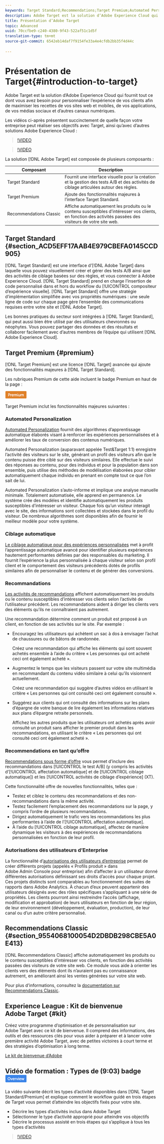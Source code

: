 ```yaml
---
keywords: Target Standard;Recommendations;Target Premium;Automated Personalization;auto-target;auto target;permissions;what is adobe target;
description: Adobe Target est la solution d’Adobe Experience Cloud qui fournit tout ce dont vous avez besoin pour personnaliser l’expérience de vos clients afin de maximiser les recettes de vos sites web et mobiles, de vos applications, de vos médias sociaux et d’autres canaux numériques.
title: Présentation d’Adobe Target
topic: Advanced
uuid: 70ccfbe9-c240-4380-9f43-522af51c1d5f
translation-type: tm+mt
source-git-commit: 6542eb14daf7f9154fe33a4e4cfdb2bb35f4d44c

---
```



# Présentation de Target{#introduction-to-target}

Adobe Target est la solution d’Adobe Experience Cloud qui fournit tout ce dont vous avez besoin pour personnaliser l’expérience de vos clients afin de maximiser les recettes de vos sites web et mobiles, de vos applications, de vos médias sociaux et d’autres canaux numériques.

Les vidéos ci-après présentent succinctement de quelle façon votre entreprise peut réaliser ses objectifs avec Target, ainsi qu’avec d’autres solutions Adobe Experience Cloud :

>[!VIDEO](https://www.youtube.com/v=O7fFTcV7toI)

>[!VIDEO](https://www.youtube.com/v=qsgXjHdtgYE)

La solution [!DNL Adobe Target] est composée de plusieurs composants :

| Composant | Description |
|--- |--- |
| Target Standard | Fournit une interface visuelle pour la création et la gestion des tests A/B et des activités de ciblage articulées autour des règles. |
| Target Premium | Ajoute des fonctionnalités majeures à l’interface Target Standard. |
| Recommendations Classic | Affiche automatiquement les produits ou le contenu susceptibles d’intéresser vos clients, en fonction des activités passées des visiteurs de votre site web. |

## Target Standard {#section_ACD5EFF17AAB4E979CBEFA0145CCD905}

[!DNL Target Standard] est une interface d’[!DNL Adobe Target] dans laquelle vous pouvez visuellement créer et gérer des tests A/B ainsi que des activités de ciblage basées sur des règles, et vous connecter à Adobe Experience Cloud. [!DNL Target Standard] prend en charge l’insertion de code personnalisé dans et hors du workflow du [!UICONTROL compositeur d’expérience visuelle]. [!DNL Target Standard] offre une stratégie d’implémentation simplifiée avec vos propriétés numériques : une seule ligne de code sur chaque page gère l’ensemble des communications requises entre votre site et [!DNL Adobe Target].

Les bonnes pratiques du secteur sont intégrées à [!DNL Target Standard], qui peut aussi bien être utilisé par des utilisateurs chevronnés ou néophytes. Vous pouvez partager des données et des résultats et collaborer facilement avec d’autres membres de l’équipe qui utilisent [!DNL Adobe Experience Cloud].

## Target Premium {#premium}

[!DNL Target Premium] est une licence [!DNL Target] avancée qui ajoute des fonctionnalités majeures à [!DNL Target Standard].

Les rubriques  Premium de cette aide incluent le badge Premium en haut de la page :

![Badge Premium](/help/assets/premium.png)

Target Premium inclut les fonctionnalités majeures suivantes :

### Automated Personalization

[Automated Personalization](../c-activities/t-automated-personalization/automated-personalization.md#task_8AAF837796D74CF893CA2F88BA1491C9) fournit des algorithmes d’apprentissage automatique élaborés visant à renforcer les expériences personnalisées et à améliorer les taux de conversion des contenus numériques.

Automated Personalization (auparavant appelée Test&amp;Target 1:1) enregistre l’activité des visiteurs sur le site, générant un profil des visiteurs afin que le contenu puisse être ciblé sur des visiteurs similaires. Elle effectue le suivi des réponses au contenu, pour des individus et pour la population dans son ensemble, puis utilise des méthodes de modélisation élaborées pour cibler automatiquement chaque individu en prenant en compte tout ce que l’on sait de lui.

Automated Personalization s’auto-informe et implique une analyse manuelle minimale. Totalement automatisée, elle apprend en permanence. Le système crée des modèles et identifie automatiquement les produits susceptibles d’intéresser un visiteur. Chaque fois qu’un visiteur interagit avec le site, des informations sont collectées et stockées dans le profil du visiteur. De nombreux algorithmes sont disponibles afin de fournir le meilleur modèle pour votre système.

### Ciblage automatique

[Le ciblage automatique pour des expériences personnalisées](../c-activities/auto-target-to-optimize.md#concept_67779E5B7F67427A97D7EA2A6FB919B3) met à profit l’apprentissage automatique avancé pour identifier plusieurs expériences hautement performantes définies par des responsables du marketing. Il fournit l’expérience la plus personnalisée à chaque visiteur selon son profil client et le comportement des visiteurs précédents dotés de profils similaires afin de personnaliser le contenu et de générer des conversions.

### Recommandations

[Les activités de recommandations](../c-recommendations/recommendations.md#concept_7556C8A4543942F2A77B13A29339C0C0) affichent automatiquement les produits ou le contenu susceptibles d’intéresser vos clients selon l’activité de l’utilisateur précédent. Les recommandations aident à diriger les clients vers des éléments qu’ils ne connaîtraient pas autrement.

Une recommandation détermine comment un produit est proposé à un client, en fonction de ses activités sur le site. Par exemple :

* Encouragez les utilisateurs qui achètent un sac à dos à envisager l’achat de chaussures ou de bâtons de randonnée.

   Créez une recommandation qui affiche les éléments qui sont souvent achetés ensemble à l’aide du critère « Les personnes qui ont acheté ceci ont également acheté ».

* Augmentez le temps que les visiteurs passent sur votre site multimédia en recommandant du contenu vidéo similaire à celui qu’ils visionnent actuellement.

   Créez une recommandation qui suggère d’autres vidéos en utilisant le critère « Les personnes qui ont consulté ceci ont également consulté ».

* Suggérez aux clients qui ont consulté des informations sur les plans d’épargne de votre banque de lire également les informations relatives aux plans d’épargne retraite personnels.

   Affichez les autres produits que les utilisateurs ont achetés après avoir consulté un produit sans afficher le premier produit dans les recommandations, en utilisant le critère « Les personnes qui ont consulté ceci ont également acheté ».

### Recommendations en tant qu’offre

[Recommendations sous forme d’offre](/help/c-recommendations/recommendations-as-an-offer.md) vous permet d’inclure des recommandations dans [!UICONTROL le test A/B] (y compris les activités d’[!UICONTROL affectation automatique] et de [!UICONTROL ciblage automatique]) et les [!UICONTROL activités de ciblage d’expérience] (XT).

Cette fonctionnalité offre de nouvelles fonctionnalités, telles que :

* Testez et ciblez le contenu des recommandations et des non-recommandations dans la même activité.
* Testez facilement l’emplacement des recommandations sur la page, y compris l’ordre de plusieurs recommandations.
* Dirigez automatiquement le trafic vers les recommandations les plus performantes à l’aide de l’[!UICONTROL affectation automatique].
* À l’aide du [!UICONTROL ciblage automatique], affectez de manière dynamique les visiteurs à des expériences de recommandations personnalisées en fonction de leur profil.

### Autorisations des utilisateurs d’Enterprise

La fonctionnalité d’[autorisations des utilisateurs d’entreprise](../administrating-target/c-user-management/property-channel/property-channel.md#concept_E396B16FA2024ADBA27BC056138F9838) permet de créer différents projets (appelés « Profils produit » dans Adobe Admin Console pour entreprise) afin d’affecter à un utilisateur donné différentes autorisations définissant ses droits d’accès pour chaque projet. Ces projets distincts sont comparables au fonctionnement des suites de rapports dans Adobe Analytics. À chacun d’eux peuvent appartenir des utilisateurs désignés avec des rôles spécifiques s’appliquant à une série de propriétés. Les clients pourront ainsi restreindre l’accès (affichage, modification et approbation) de leurs utilisateurs en fonction de leur région, de leur environnement (développement, évaluation, production), de leur canal ou d’un autre critère personnalisé.

## Recommendations Classic {#section_9554068100054D2DBDB298CBE5A0E413}

[!DNL Recommendations Classic] affiche automatiquement les produits ou le contenu susceptibles d’intéresser vos clients, en fonction des activités passées des visiteurs de votre site web. Ce module vous aide à orienter les clients vers des éléments dont ils n’auraient pas eu connaissance autrement, en améliorant ainsi les ventes générées sur votre site web.

Pour plus d’informations, consultez la [documentation sur Recommendations Classic](../assets/adobe-recommendations-classic.pdf).

## Experience League : Kit de bienvenue Adobe Target {#kit}

Créez votre programme d’optimisation et de personnalisation sur Adobe Target avec ce kit de bienvenue. Il comprend des informations, des outils et des ressources clés pour vous aider à préparer et à lancer votre première activité Adobe Target, avec de petites victoires à court terme et des stratégies d’optimisation à long terme.

[Le kit de bienvenue d’Adobe](https://expleague.azureedge.net/pdf/Adobe-Target-Welcome-Kit.pdf)

## Vidéo de formation :   Types de (9:03) badge ![Aperçu](/help/assets/overview.png)

La vidéo suivante décrit les types d’activité disponibles dans [!DNL Target Standard/Premium] et explique comment le workflow guidé en trois étapes de Target vous permet d’atteindre les objectifs fixés pour votre site.

* Décrire les types d’activités inclus dans Adobe Target
* Sélectionner le type d’activité approprié pour atteindre vos objectifs
* Décrire le processus assisté en trois étapes qui s’applique à tous les types d’activités

>[!VIDEO](https://video.tv.adobe.com/v/17386)
